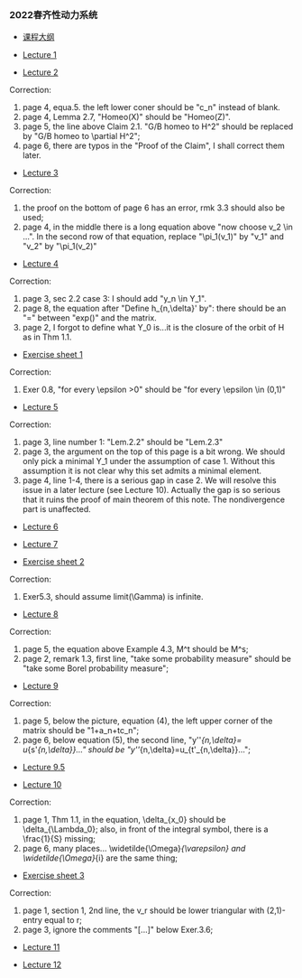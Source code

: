 ##  

### 2022春齐性动力系统


- [课程大纲](https://runlinzhang.github.io/2022齐性动力系统课程大纲.pdf?raw=true)

- [Lecture 1](https://runlinzhang.github.io/Lec1.pdf?raw=true)

- [Lecture 2](https://runlinzhang.github.io/Lec2.pdf?raw=true)

Correction:
1. page 4, equa.5. the left lower coner should be "c_n" instead of blank. 
2. page 4, Lemma 2.7, "Homeo(X)" should be "Homeo(Z)".
3. page 5, the line above Claim 2.1. "G/B homeo to H^2" should be replaced by "G/B homeo to \partial H^2";
4. page 6, there are typos in the "Proof of the Claim", I shall correct them later.

- [Lecture 3](https://runlinzhang.github.io/Lec3.pdf?raw=true)

Correction:
1. the proof on the bottom of page 6 has an error, rmk 3.3 should also be used;
2. page 4, in the middle there is a long equation above "now choose v_2 \in ...". In the second row of that equation, replace "\pi_1(v_1)" by "v_1" and "v_2" by "\pi_1(v_2)"

- [Lecture 4](https://runlinzhang.github.io/Lec4.pdf?raw=true)

Correction:
1. page 3, sec 2.2 case 3: I should add "y_n \in Y_1".
2. page 8, the equation after "Define h_{n,\delta}' by": there should be an "=" between "exp()" and the matrix.
3. page 2, I forgot to define what Y_0 is...it is the closure of the orbit of H as in Thm 1.1.

- [Exercise sheet 1](https://runlinzhang.github.io/EXER_1.pdf?raw=true)

Correction:
1. Exer 0.8, "for every \epsilon >0" should be "for every \epsilon \in (0,1)"

- [Lecture 5](https://runlinzhang.github.io/Lec5.pdf?raw=true)

Correction:
1. page 3, line number 1: "Lem.2.2" should be "Lem.2.3"
2. page 3, the argument on the top of this page is a bit wrong. We should only pick a minimal Y_1 under the assumption of case 1. Without this assumption it is not clear why this set admits a minimal element. 
3. page 4, line 1-4, there is a serious gap in case 2. We will resolve this issue in a later lecture (see Lecture 10). Actually the gap is so serious that it ruins the proof of main theorem of this note. The nondivergence part is unaffected.

- [Lecture 6](https://runlinzhang.github.io/Lec6.pdf?raw=true)

- [Lecture 7](https://runlinzhang.github.io/Lec7.pdf?raw=true)

- [Exercise sheet 2](https://runlinzhang.github.io/EXER_2.pdf?raw=true)

Correction:
1. Exer5.3, should assume limit(\Gamma) is infinite.

- [Lecture 8](https://runlinzhang.github.io/Lec8.pdf?raw=true)

Correction:
1. page 5, the equation above Example 4.3, M^t should be M^s;
2. page 2, remark 1.3, first line, "take some probability measure" should be "take some Borel probability measure";

- [Lecture 9](https://runlinzhang.github.io/Lec9.pdf?raw=true)

Correction:
1. page 5, below the picture, equation (4), the left upper corner of the matrix should be "1+a_n+tc_n";
2. page 6, below equation (5), the second line, "y''_{n,\delta}= u_{s'_{n,\delta}}..." should be  "y''_{n,\delta}=u_{t'_{n,\delta}}...";

- [Lecture 9.5](https://runlinzhang.github.io/Lec9.5.pdf?raw=true)

- [Lecture 10](https://runlinzhang.github.io/Lec10.pdf?raw=true)

Correction:
1. page 1, Thm 1.1, in the equation, \delta_{x_0} should be \delta_{\Lambda_0}; also, in front of the integral symbol, there is a \frac{1}{S} missing;
2. page 6, many places... \widetilde{\Omega}_{\varepsilon} and \widetilde{\Omega}_{i} are the same thing;

- [Exercise sheet 3](https://runlinzhang.github.io/EXER_3.pdf?raw=true)

Correction:
1. page 1, section 1, 2nd line, the v_r should be lower triangular with (2,1)-entry equal to r;
2. page 3, ignore the comments "[...]" below Exer.3.6;

- [Lecture 11](https://runlinzhang.github.io/Lec11.pdf?raw=true)

- [Lecture 12](https://runlinzhang.github.io/Lec12.pdf?raw=true)
